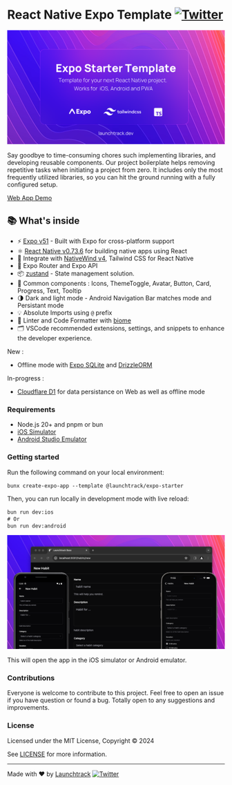 # React Native Expo Template  [![Twitter](https://img.shields.io/twitter/url/https/twitter.com/cloudposse.svg?style=social&label=Follow%20%40younes0x53)](https://twitter.com/younes0x53)

<p align="center">
  <a href="https://launchtrack.dev/"><img src="assets/github-banner.png?raw=true" alt="React Native Expo Starter Template"></a>
</p>

Say goodbye to time-consuming chores such implementing libraries, and developing reusable components. Our project boilerplate helps removing repetitive tasks when initiating a project from zero. It includes only the most frequently utilized libraries, so you can hit the ground running with a fully configured setup.


[Web App Demo](https://launchtrack.github.io/expo-starter/)

## 📚 What's inside

- ⚡ [Expo v51](https://expo.dev) - Built with Expo for cross-platform support
- ⚛️ [React Native v0.73.6](https://reactnative.dev) for building native apps using React
- 💎 Integrate with [NativeWind v4](https://www.nativewind.dev), Tailwind CSS for React Native
- 📁 Expo Router and Expo API
- 📦 [zustand](docs.pmnd.rs/zustand) - State management solution.
- 🎨 Common components : Icons, ThemeToggle, Avatar, Button, Card, Progress, Text, Tooltip
- 🌗 Dark and light mode - Android Navigation Bar matches mode and Persistant mode
- 💡 Absolute Imports using `@` prefix
- 📏 Linter and Code Formatter with [biome](https://biomejs.dev/)
- 🗂 VSCode recommended extensions, settings, and snippets to enhance the developer experience.

New :
- Offline mode with [Expo SQLite](https://docs.expo.dev/versions/latest/sdk/sqlite/) and [DrizzleORM](https://drizzle.dev)

In-progress :
- [Cloudflare D1](https://developers.cloudflare.com/d1/) for data persistance on Web as well as offline mode

### Requirements

- Node.js 20+ and pnpm or bun
- [iOS Simulator](https://docs.expo.dev/workflow/ios-simulator/)
- [Android Studio Emulator](https://docs.expo.dev/workflow/android-studio-emulator/)

### Getting started

Run the following command on your local environment:

```shell
bunx create-expo-app --template @launchtrack/expo-starter
```

Then, you can run locally in development mode with live reload:

```shell
bun run dev:ios
# Or
bun run dev:android
```

<p align="center">
  <a href="https://launchtrack.dev/"><img src="assets/preview-banner.png?raw=true" alt="React Native Expo Starter Template"></a>
</p>

This will open the app in the iOS simulator or Android emulator.

### Contributions

Everyone is welcome to contribute to this project. Feel free to open an issue if you have question or found a bug. Totally open to any suggestions and improvements.

### License

Licensed under the MIT License, Copyright © 2024

See [LICENSE](LICENSE) for more information.

---

Made with ♥ by [Launchtrack](https://launchtrack.dev) [![Twitter](https://img.shields.io/twitter/url/https/twitter.com/cloudposse.svg?style=social&label=Follow%20%40younes200)](https://twitter.com/younes200)

